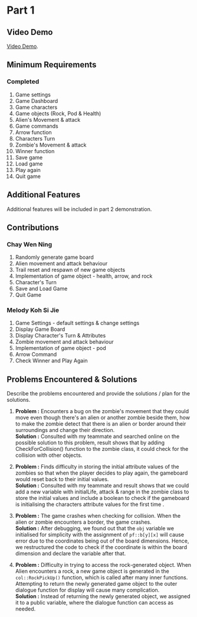 # __Part 1__

## __Video Demo__

[Video Demo](https://youtu.be/gK5mI_Cnfos).

## __Minimum Requirements__

### Completed

1. Game settings
2. Game Dashboard
3. Game characters
4. Game objects (Rock, Pod & Health)
5. Alien's Movement & attack
6. Game commands
7. Arrow function
8. Characters Turn
9. Zombie's Movement & attack
10. Winner function
11. Save game
12. Load game
13. Play again
14. Quit game

## __Additional Features__

Additional features will be included in part 2 demonstration.

## __Contributions__

### Chay Wen Ning

1. Randomly generate game board
2. Alien movement and attack behaviour
3. Trail reset and respawn of new game objects 
4. Implementation of game object - health, arrow, and rock
5. Character's Turn
6. Save and Load Game
7. Quit Game

### Melody Koh Si Jie

1. Game Settings - default settings & change settings
2. Display Game Board
3. Display Character's Turn & Attributes
4. Zombie movement and attack behaviour
5. Implementation of game object - pod
6. Arrow Command
7. Check Winner and Play Again


## __Problems Encountered & Solutions__

Describe the problems encountered and provide the solutions / plan for the solutions.

1. __Problem :__ Encounters a bug on the zombie's movement that they could move even though there's an alien or another zombie beside them, how to make the zombie detect that there is an alien or border around their surroundings and change their direction. <br/>
   __Solution :__ Consulted with my teammate and searched online on the possible solution to this problem, result shows that by adding CheckForCollision() function to the zombie class, it could check for the collision with other objects.

2. __Problem :__ Finds difficulty in storing the initial attribute values of the zombies so that when the player decides to play again, the gameboard would reset back to their initial values.<br/>
   __Solution :__ Consulted with my teammate and result shows that we could add a new variable with initialLife, attack & range in the zombie class to store the initial values and include a boolean to check if the gameboard is initialising the characters attribute values for the first time .

3. __Problem :__ The game crashes when checking for collision. When the alien or zombie encounters a border, the game crashes.<br/>
   __Solution :__ After debugging, we found out that the ```obj``` variable we initialised for simplicity with the assignment of ```pf::b[y][x]``` will cause error due to the coordinates being out of the board dimensions. Hence, we restructured the code to check if the coordinate is within the board dimension and declare the variable after that.

4. __Problem :__ Difficulty in trying to access the rock-generated object. When Alien encounters a rock, a new game object is generated in the ```col::RockPickUp()``` function, which is called after many inner functions. Attempting to return the newly generated game object to the outer dialogue function for display will cause many complication.<br/>
   __Solution :__  Instead of returning the newly generated object, we assigned it to a public variable, where the dialogue function can access as needed.  